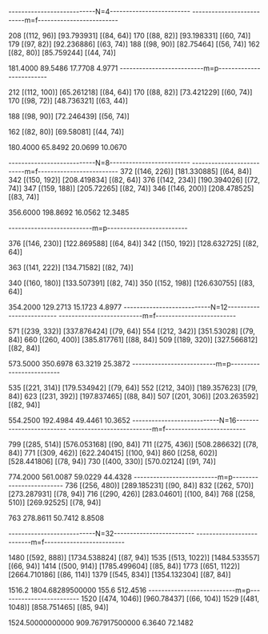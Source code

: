 ---------------------------N=4-------------------------
--------------------------m=f-------------------------

208 [(112, 96)] [93.793931] [(84, 64)]
170 [(88, 82)] [93.198331] [(60, 74)]
179 [(97, 82)] [92.236886] [(63, 74)]
188 [(98, 90)] [82.75464] [(56, 74)]
162 [(82, 80)] [85.759244] [(44, 74)]

181.4000   89.5486
17.7708    4.9771
--------------------------m=p-------------------------

212 [(112, 100)] [65.261218] [(84, 64)]
170 [(88, 82)]  [73.421229] [(60, 74)]
170 [(98, 72)]  [48.736321] [(63, 44)]

188 [(98, 90)]  [72.246439] [(56, 74)]

162 [(82, 80)]  [69.58081] [(44, 74)]

180.4000   65.8492
20.0699    10.0670

---------------------------N=8-------------------------
--------------------------m=f-------------------------
372 [(146, 226)] [181.330885] [(64, 84)]
342 [(150, 192)] [208.419834] [(82, 64)]
376 [(142, 234)] [190.394026] [(72, 74)]
347 [(159, 188)] [205.72265] [(82, 74)]
346 [(146, 200)] [208.478525] [(83, 74)]

356.6000     198.8692
16.0562      12.3485

--------------------------m=p-------------------------

376 [(146, 230)] [122.869588] [(64, 84)]
342 [(150, 192)] [128.632725] [(82, 64)]

363 [(141, 222)] [134.71582] [(82, 74)]

340 [(160, 180)] [133.507391] [(82, 74)]
350 [(152, 198)] [126.630755] [(83, 64)]

354.2000    129.2713
 15.1723    4.8977
---------------------------N=12-------------------------
--------------------------m=f-------------------------

571 [(239, 332)] [337.876424] [(79, 64)]
554 [(212, 342)] [351.53028] [(79, 84)]
660 [(260, 400)] [385.817761] [(88, 84)]
509 [(189, 320)] [327.566812] [(82, 84)]

573.5000  350.6978
63.3219   25.3872
--------------------------m=p-------------------------

535 [(221, 314)] [179.534942] [(79, 64)]
552 [(212, 340)] [189.357623] [(79, 84)]
623 [(231, 392)] [197.837465] [(88, 84)]
507 [(201, 306)] [203.263592] [(82, 94)]

554.2500    192.4984
49.4461     10.3652
---------------------------N=16-------------------------
--------------------------m=f-------------------------

799 [(285, 514)] [576.053168] [(90, 84)]
711 [(275, 436)] [508.286632] [(78, 84)]
771 [(309, 462)] [622.240415] [(100, 94)]
860 [(258, 602)] [528.441806] [(78, 94)]
730 [(400, 330)] [570.02124] [(91, 74)]

774.2000      561.0087
59.0229       44.4328
--------------------------m=p-------------------------
736 [(256, 480)] [289.185231] [(90, 84)]
832 [(262, 570)] [273.287931] [(78, 94)]
716 [(290, 426)] [283.04601] [(100, 84)]
768 [(258, 510)] [269.92525] [(78, 94)]

763         278.8611
50.7412     8.8508

---------------------------N=32-------------------------
--------------------------m=f-------------------------

1480 [(592, 888)] [1734.538824] [(87, 94)]
1535 [(513, 1022)] [1484.533557] [(66, 94)]
1414 [(500, 914)] [1785.499604] [(85, 84)]
1773 [(651, 1122)] [2664.710186] [(86, 114)]
1379 [(545, 834)] [1354.132304] [(87, 84)]

1516.2    1804.68289500000
155.6     512.4516
---------------------------m=p-------------------------
1520 [(474, 1046)] [960.78437] [(66, 104)]
1529 [(481, 1048)] [858.751465] [(85, 94)]

1524.50000000000    909.767917500000
6.3640              72.1482